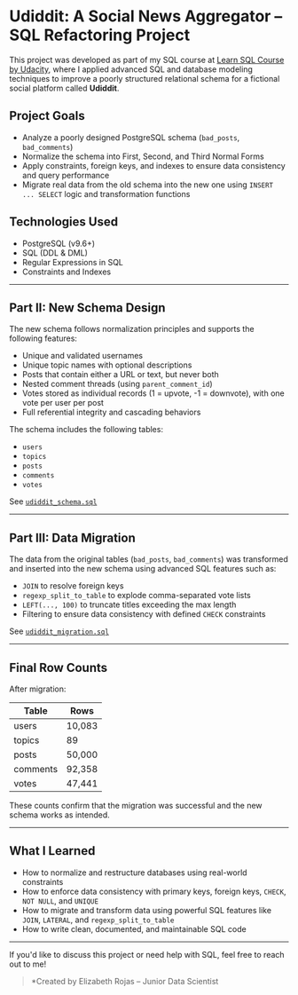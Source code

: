 # Udiddit: A Social News Aggregator – SQL Refactoring Project

This project was developed as part of my SQL course at [Learn SQL Course by Udacity](https://www.udacity.com/course/learn-sql--nd072), where I applied advanced SQL and database modeling techniques to improve a poorly structured relational schema for a fictional social platform called **Udiddit**.

## Project Goals

- Analyze a poorly designed PostgreSQL schema (`bad_posts`, `bad_comments`)
- Normalize the schema into First, Second, and Third Normal Forms
- Apply constraints, foreign keys, and indexes to ensure data consistency and query performance
- Migrate real data from the old schema into the new one using `INSERT ... SELECT` logic and transformation functions

## Technologies Used

- PostgreSQL (v9.6+)
- SQL (DDL & DML)
- Regular Expressions in SQL
- Constraints and Indexes

---

## Part II: New Schema Design

The new schema follows normalization principles and supports the following features:

- Unique and validated usernames
- Unique topic names with optional descriptions
- Posts that contain either a URL or text, but never both
- Nested comment threads (using `parent_comment_id`)
- Votes stored as individual records (1 = upvote, -1 = downvote), with one vote per user per post
- Full referential integrity and cascading behaviors

The schema includes the following tables:

- `users`
- `topics`
- `posts`
- `comments`
- `votes`

See [`udiddit_schema.sql`](./udiddit_schema.sql)

---

## Part III: Data Migration

The data from the original tables (`bad_posts`, `bad_comments`) was transformed and inserted into the new schema using advanced SQL features such as:

- `JOIN` to resolve foreign keys
- `regexp_split_to_table` to explode comma-separated vote lists
- `LEFT(..., 100)` to truncate titles exceeding the max length
- Filtering to ensure data consistency with defined `CHECK` constraints

See [`udiddit_migration.sql`](./udiddit_migration.sql)

---

## Final Row Counts

After migration:

| Table     | Rows     |
|-----------|----------|
| users     | 10,083   |
| topics    | 89       |
| posts     | 50,000   |
| comments  | 92,358   |
| votes     | 47,441   |

These counts confirm that the migration was successful and the new schema works as intended.

---

## What I Learned

- How to normalize and restructure databases using real-world constraints
- How to enforce data consistency with primary keys, foreign keys, `CHECK`, `NOT NULL`, and `UNIQUE`
- How to migrate and transform data using powerful SQL features like `JOIN`, `LATERAL`, and `regexp_split_to_table`
- How to write clean, documented, and maintainable SQL code

---

If you'd like to discuss this project or need help with SQL, feel free to reach out to me!

> *Created by Elizabeth Rojas – Junior Data Scientist

